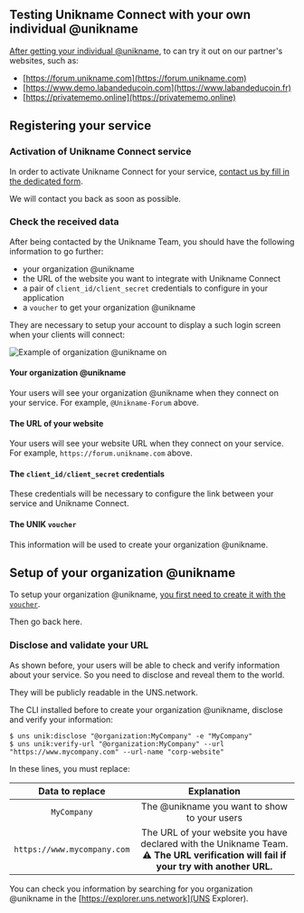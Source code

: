 ## Testing Unikname Connect with your own individual @unikname

[After getting your individual @unikname](/get-unikname/creating-your-unikname-individual), to can try it out on our partner's websites, such as:

- [https://forum.unikname.com](https://forum.unikname.com)
- [https://www.demo.labandeducoin.com](https://www.labandeducoin.fr)
- [https://privatememo.online](https://privatememo.online)

## Registering your service

### Activation of Unikname Connect service

In order to activate Unikname Connect for your service, [contact us by fill in the dedicated form](https://www.unikname.com/get-started/).

We will contact you back as soon as possible.

### Check the received data

After being contacted by the Unikname Team, you should have the following information to go further:

- your organization @unikname
- the URL of the website you want to integrate with Unikname Connect
- a pair of `client_id/client_secret` credentials to configure in your application
- a `voucher` to get your organization @unikname

They are necessary to setup your account to display a such login screen when your clients will connect:

![Example of organization @unikname on](/connect/connect-with-your-private-unikname-screen.png)

#### Your organization @unikname

Your users will see your organization @unikname when they connect on your service.
For example, `@Unikname-Forum` above.

#### The URL of your website

Your users will see your website URL when they connect on your service.
For example, `https://forum.unikname.com` above.


#### The `client_id/client_secret` credentials

These credentials will be necessary to configure the link between your service and Unikname Connect.

#### The UNIK `voucher`

This information will be used to create your organization @unikname.
 
## Setup of your organization @unikname

To setup your organization @unikname, [you first need to create it with the `voucher`](/get-unikname/creating-unikname-organization).

Then go back here.

### Disclose and validate your URL

As shown before, your users will be able to check and verify information about your service.
So you need to disclose and reveal them to the world.

They will be publicly readable in the UNS.network.

The CLI installed before to create your organization @unikname, disclose and verify your information:

    $ uns unik:disclose "@organization:MyCompany" -e "MyCompany"
    $ uns unik:verify-url "@organization:MyCompany" --url "https://www.mycompany.com" --url-name "corp-website"

In these lines, you must replace:

| Data to replace | Explanation |
|:----:|:-----------:|
| `MyCompany`     |  The @unikname you want to show to your users           |
| `https://www.mycompany.com`     | The URL of your website you have declared with the Unikname Team.<br/>**:warning: The URL verification will fail if your try with another URL.**  |

You can check you information by searching for you organization @unikname in the [https://explorer.uns.network](UNS Explorer).
